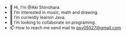 - 👋 Hi, I’m @Aki Shinohara
- 👀 I’m interested in music, math and drawing.
- 🌱 I’m currently learnin Java.
- 💞️ I’m looking to collaborate on programing.
- 📫 How to reach me send mail to pxy05527@gmail.com

<!---
AkiShinohara/AkiShinohara is a ✨ special ✨ repository because its `README.md` (this file) appears on your GitHub profile.
You can click the Preview link to take a look at your changes.
--->
